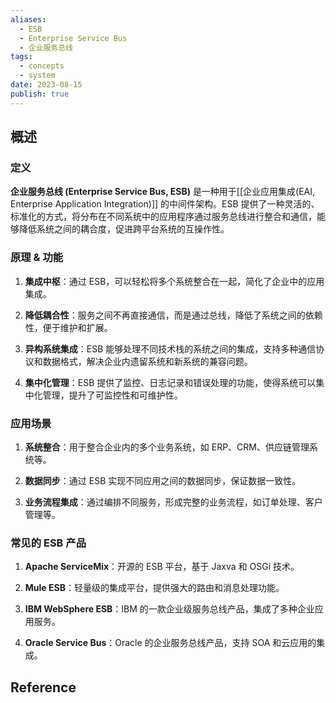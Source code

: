 ```yaml
---
aliases:
  - ESB
  - Enterprise Service Bus
  - 企业服务总线
tags:
  - concepts
  - system
date: 2023-08-15
publish: true
---
```


## 概述

### 定义

**企业服务总线 (Enterprise Service Bus, ESB)** 是一种用于[[企业应用集成(EAI, Enterprise Application Integration)]] 的中间件架构。ESB 提供了一种灵活的、标准化的方式，将分布在不同系统中的应用程序通过服务总线进行整合和通信，能够降低系统之间的耦合度，促进跨平台系统的互操作性。
### 原理 & 功能

1. **集成中枢**：通过 ESB，可以轻松将多个系统整合在一起，简化了企业中的应用集成。

2. **降低耦合性**：服务之间不再直接通信，而是通过总线，降低了系统之间的依赖性，便于维护和扩展。

3. **异构系统集成**：ESB 能够处理不同技术栈的系统之间的集成，支持多种通信协议和数据格式，解决企业内遗留系统和新系统的兼容问题。

4. **集中化管理**：ESB 提供了监控、日志记录和错误处理的功能，使得系统可以集中化管理，提升了可监控性和可维护性。

### 应用场景

1. **系统整合**：用于整合企业内的多个业务系统，如 ERP、CRM、供应链管理系统等。

2. **数据同步**：通过 ESB 实现不同应用之间的数据同步，保证数据一致性。

3. **业务流程集成**：通过编排不同服务，形成完整的业务流程，如订单处理、客户管理等。

### 常见的 ESB 产品

1. **Apache ServiceMix**：开源的 ESB 平台，基于 Jaxva 和 OSGi 技术。

2. **Mule ESB**：轻量级的集成平台，提供强大的路由和消息处理功能。

3. **IBM WebSphere ESB**：IBM 的一款企业级服务总线产品，集成了多种企业应用服务。

4. **Oracle Service Bus**：Oracle 的企业服务总线产品，支持 SOA 和云应用的集成。

## Reference


